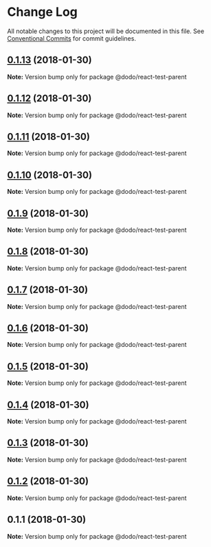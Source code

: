 # Change Log

All notable changes to this project will be documented in this file.
See [Conventional Commits](https://conventionalcommits.org) for commit guidelines.

<a name="0.1.13"></a>
## [0.1.13](https://bitbucket.isobaraustralia.com/scm/~adrian.bonnici/dodo-packages-monorepo/compare/@dodo/react-test-parent@0.1.12...@dodo/react-test-parent@0.1.13) (2018-01-30)




**Note:** Version bump only for package @dodo/react-test-parent

<a name="0.1.12"></a>
## [0.1.12](https://bitbucket.isobaraustralia.com/scm/~adrian.bonnici/dodo-packages-monorepo/compare/@dodo/react-test-parent@0.1.11...@dodo/react-test-parent@0.1.12) (2018-01-30)




**Note:** Version bump only for package @dodo/react-test-parent

<a name="0.1.11"></a>
## [0.1.11](https://bitbucket.isobaraustralia.com/scm/~adrian.bonnici/dodo-packages-monorepo/compare/@dodo/react-test-parent@0.1.10...@dodo/react-test-parent@0.1.11) (2018-01-30)




**Note:** Version bump only for package @dodo/react-test-parent

<a name="0.1.10"></a>
## [0.1.10](https://bitbucket.isobaraustralia.com/scm/~adrian.bonnici/dodo-packages-monorepo/compare/@dodo/react-test-parent@0.1.9...@dodo/react-test-parent@0.1.10) (2018-01-30)




**Note:** Version bump only for package @dodo/react-test-parent

<a name="0.1.9"></a>
## [0.1.9](https://bitbucket.isobaraustralia.com/scm/~adrian.bonnici/dodo-packages-monorepo/compare/@dodo/react-test-parent@0.1.6...@dodo/react-test-parent@0.1.9) (2018-01-30)




**Note:** Version bump only for package @dodo/react-test-parent

<a name="0.1.8"></a>
## [0.1.8](https://bitbucket.isobaraustralia.com/scm/~adrian.bonnici/dodo-packages-monorepo/compare/@dodo/react-test-parent@0.1.6...@dodo/react-test-parent@0.1.8) (2018-01-30)




**Note:** Version bump only for package @dodo/react-test-parent

<a name="0.1.7"></a>
## [0.1.7](https://bitbucket.isobaraustralia.com/scm/~adrian.bonnici/dodo-packages-monorepo/compare/@dodo/react-test-parent@0.1.6...@dodo/react-test-parent@0.1.7) (2018-01-30)




**Note:** Version bump only for package @dodo/react-test-parent

<a name="0.1.6"></a>
## [0.1.6](https://bitbucket.isobaraustralia.com/scm/~adrian.bonnici/dodo-packages-monorepo/compare/@dodo/react-test-parent@0.1.5...@dodo/react-test-parent@0.1.6) (2018-01-30)




**Note:** Version bump only for package @dodo/react-test-parent

<a name="0.1.5"></a>
## [0.1.5](https://bitbucket.isobaraustralia.com/scm/~adrian.bonnici/dodo-packages-monorepo/compare/@dodo/react-test-parent@0.1.4...@dodo/react-test-parent@0.1.5) (2018-01-30)




**Note:** Version bump only for package @dodo/react-test-parent

<a name="0.1.4"></a>
## [0.1.4](https://bitbucket.isobaraustralia.com/scm/~adrian.bonnici/dodo-packages-monorepo/compare/@dodo/react-test-parent@0.1.3...@dodo/react-test-parent@0.1.4) (2018-01-30)




**Note:** Version bump only for package @dodo/react-test-parent

<a name="0.1.3"></a>
## [0.1.3](https://bitbucket.isobaraustralia.com/scm/~adrian.bonnici/dodo-packages-monorepo/compare/@dodo/react-test-parent@0.1.2...@dodo/react-test-parent@0.1.3) (2018-01-30)




**Note:** Version bump only for package @dodo/react-test-parent

<a name="0.1.2"></a>
## [0.1.2](https://bitbucket.isobaraustralia.com/scm/~adrian.bonnici/dodo-packages-monorepo/compare/@dodo/react-test-parent@0.1.1...@dodo/react-test-parent@0.1.2) (2018-01-30)




**Note:** Version bump only for package @dodo/react-test-parent

<a name="0.1.1"></a>
## 0.1.1 (2018-01-30)




**Note:** Version bump only for package @dodo/react-test-parent
